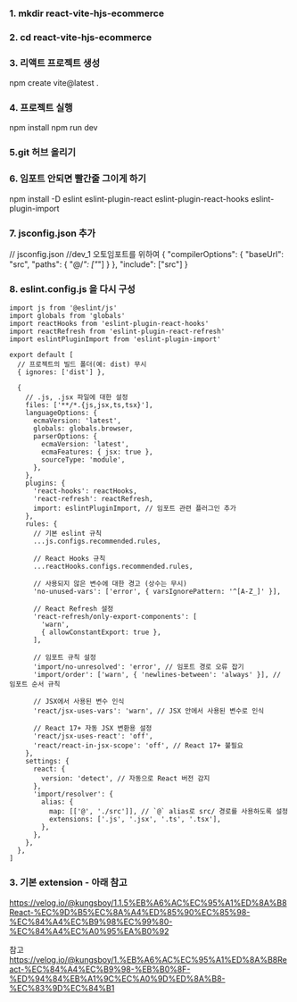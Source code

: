 ### 1. mkdir react-vite-hjs-ecommerce

### 2. cd react-vite-hjs-ecommerce

### 3. 리액트 프로젝트 생성

npm create vite@latest .

### 4. 프로젝트 실행

npm install
npm run dev

### 5.git 허브 올리기

### 6. 임포트 안되면 빨간줄 그이게 하기

npm install -D eslint eslint-plugin-react eslint-plugin-react-hooks eslint-plugin-import

### 7. jsconfig.json 추가

// jsconfig.json
//dev_1 오토임포트를 위하여
{
"compilerOptions": {
"baseUrl": "src",
"paths": {
"@/_": ["_"]
}
},
"include": ["src"]
}

### 8. eslint.config.js 을 다시 구성

```
import js from '@eslint/js'
import globals from 'globals'
import reactHooks from 'eslint-plugin-react-hooks'
import reactRefresh from 'eslint-plugin-react-refresh'
import eslintPluginImport from 'eslint-plugin-import'

export default [
  // 프로젝트의 빌드 폴더(예: dist) 무시
  { ignores: ['dist'] },

  {
    // .js, .jsx 파일에 대한 설정
    files: ['**/*.{js,jsx,ts,tsx}'],
    languageOptions: {
      ecmaVersion: 'latest',
      globals: globals.browser,
      parserOptions: {
        ecmaVersion: 'latest',
        ecmaFeatures: { jsx: true },
        sourceType: 'module',
      },
    },
    plugins: {
      'react-hooks': reactHooks,
      'react-refresh': reactRefresh,
      import: eslintPluginImport, // 임포트 관련 플러그인 추가
    },
    rules: {
      // 기본 eslint 규칙
      ...js.configs.recommended.rules,

      // React Hooks 규칙
      ...reactHooks.configs.recommended.rules,

      // 사용되지 않은 변수에 대한 경고 (상수는 무시)
      'no-unused-vars': ['error', { varsIgnorePattern: '^[A-Z_]' }],

      // React Refresh 설정
      'react-refresh/only-export-components': [
        'warn',
        { allowConstantExport: true },
      ],

      // 임포트 규칙 설정
      'import/no-unresolved': 'error', // 임포트 경로 오류 잡기
      'import/order': ['warn', { 'newlines-between': 'always' }], // 임포트 순서 규칙

      // JSX에서 사용된 변수 인식
      'react/jsx-uses-vars': 'warn', // JSX 안에서 사용된 변수로 인식

      // React 17+ 자동 JSX 변환용 설정
      'react/jsx-uses-react': 'off',
      'react/react-in-jsx-scope': 'off', // React 17+ 불필요
    },
    settings: {
      react: {
        version: 'detect', // 자동으로 React 버전 감지
      },
      'import/resolver': {
        alias: {
          map: [['@', './src']], // `@` alias로 src/ 경로를 사용하도록 설정
          extensions: ['.js', '.jsx', '.ts', '.tsx'],
        },
      },
    },
  },
]

```

### 3. 기본 extension - 아래 참고

https://velog.io/@kungsboy/1.1.5%EB%A6%AC%EC%95%A1%ED%8A%B8React-%EC%9D%B5%EC%8A%A4%ED%85%90%EC%85%98-%EC%84%A4%EC%B9%98%EC%99%80-%EC%84%A4%EC%A0%95%EA%B0%92

참고
https://velog.io/@kungsboy/1.%EB%A6%AC%EC%95%A1%ED%8A%B8React-%EC%84%A4%EC%B9%98-%EB%B0%8F-%ED%94%84%EB%A1%9C%EC%A0%9D%ED%8A%B8-%EC%83%9D%EC%84%B1
